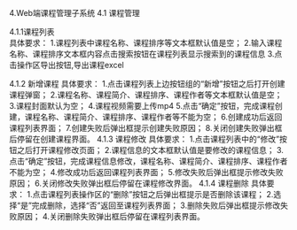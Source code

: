 4.Web端课程管理子系统
4.1 课程管理

4.1.1课程列表            
具体要求：
1.课程列表中课程名称、课程排序等文本框默认值是空；
2.输入课程名称、课程排序文本框内容点击搜索按钮在课程列表显示搜索到的课程信息
3.点击操作区导出按钮,导出课程excel

4.1.2 新增课程
具体要求：
1.点击课程列表上边按钮组的“新增”按钮之后打开创建课程弹窗；
2.课程名称、课程简介、课程排序、课程作者等文本框默认值是空；
3.课程封面默认为空；
4.课程视频需要上传mp4
5.点击“确定”按钮，完成课程创建，课程名称、课程简介、课程排序、课程作者等不能为空；
6.创建成功后返回课程列表界面；
7.创建失败后弹出框提示创建失败原因；
8.关闭创建失败弹出框后停留在创建课程界面。
4.1.3 课程修改
具体要求：
1.点击课程列表中的“修改”按钮之后打开课程修改页面；
2.课程信息的文本框默认值是要修改的课程信息；
3.点击“确定”按钮，完成课程信息修改，课程名称、课程简介、课程排序、课程作者不能为空；
4.修改成功后返回课程列表界面；
5.修改失败后弹出框提示修改失败原因；
6.关闭修改失败弹出框后停留在课程修改界面。
4.1.4 课程删除
具体要求：
1.点击课程列表操作区的“删除”按钮之后弹出框提示是否删除该课程；
2.选择“是”完成删除，选择“否”返回至课程列表界面；
3.删除失败后弹出框提示修改失败原因；
4.关闭删除失败弹出框后停留在课程列表界面。